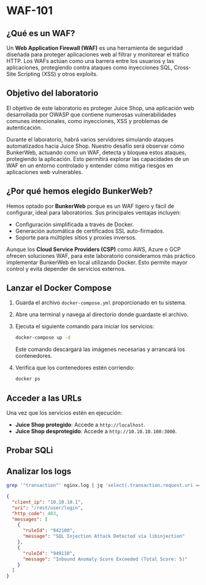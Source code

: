 # WAF-101
## ¿Qué es un WAF?  
Un **Web Application Firewall (WAF)** es una herramienta de seguridad diseñada para proteger aplicaciones web al filtrar y monitorear el tráfico HTTP. Los WAFs actúan como una barrera entre los usuarios y las aplicaciones, protegiendo contra ataques como inyecciones SQL, Cross-Site Scripting (XSS) y otros exploits.  

## Objetivo del laboratorio

El objetivo de este laboratorio es proteger Juice Shop, una aplicación web desarrollada por OWASP que contiene numerosas vulnerabilidades comunes intencionales, como inyecciones, XSS y problemas de autenticación.

Durante el laboratorio, habrá varios servidores simulando ataques automatizados hacia Juice Shop. Nuestro desafío será observar cómo BunkerWeb, actuando como un WAF, detecta y bloquea estos ataques, protegiendo la aplicación. Esto permitirá explorar las capacidades de un WAF en un entorno controlado y entender cómo mitiga riesgos en aplicaciones web vulnerables.

## ¿Por qué hemos elegido BunkerWeb?  
Hemos optado por **BunkerWeb** porque es un WAF ligero y fácil de configurar, ideal para laboratorios. Sus principales ventajas incluyen:  
- Configuración simplificada a través de Docker.  
- Generación automática de certificados SSL auto-firmados.  
- Soporte para múltiples sitios y proxies inversos.  

Aunque los **Cloud Service Providers (CSP)** como AWS, Azure o GCP ofrecen soluciones WAF, para este laboratorio consideramos más práctico implementar BunkerWeb en local utilizando Docker. Esto permite mayor control y evita depender de servicios externos.

## Lanzar el Docker Compose  
1. Guarda el archivo `docker-compose.yml` proporcionado en tu sistema.  
2. Abre una terminal y navega al directorio donde guardaste el archivo.  
3. Ejecuta el siguiente comando para iniciar los servicios:  
   ```bash
   docker-compose up -d
   ```
   Este comando descargará las imágenes necesarias y arrancará los contenedores.

4. Verifica que los contenedores estén corriendo:  
   ```bash
   docker ps
   ```

## Acceder a las URLs  
Una vez que los servicios estén en ejecución:  
- **Juice Shop protegido**: Accede a `http://localhost`.
- **Juice Shop desprotegido**: Accede a `http://10.10.10.100:3000`.

## Probar SQLi



## Analizar los logs

```sh
grep '"transaction"' nginx.log | jq 'select(.transaction.request.uri == "/rest/user/login") | {client_ip: .transaction.client_ip, uri: .transaction.request.uri, http_code: .transaction.response.http_code, messages: [.transaction.messages[] | {ruleId: .details.ruleId, message: .message}]}'
```

```json
{
  "client_ip": "10.10.10.1",
  "uri": "/rest/user/login",
  "http_code": 403,
  "messages": [
    {
      "ruleId": "942100",
      "message": "SQL Injection Attack Detected via libinjection"
    },
    {
      "ruleId": "949110",
      "message": "Inbound Anomaly Score Exceeded (Total Score: 5)"
    }
  ]
}
```
